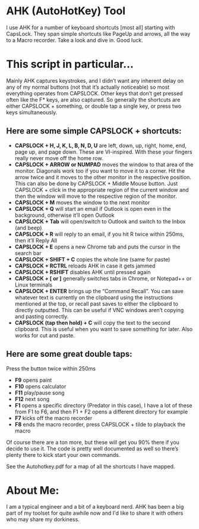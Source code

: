 AHK (AutoHotKey) Tool
===

I use AHK for a number of keyboard shortcuts [most all] starting with CapsLock.  They span simple shortcuts like PageUp and arrows, all the way to a Macro recorder.  Take a look and dive in.  Good luck.


# This script in particular...
Mainly AHK captures keystrokes, and I didn’t want any inherent delay on any of my normal buttons (not that it’s actually noticeable) so most everything operates from CAPSLOCK.  Other keys that don’t get pressed often like the F* keys, are also captured.  So generally the shortcuts are either CAPSLOCK + something, or double tap a single key, or press two keys simultaneously.

## Here are some simple CAPSLOCK + shortcuts:
*	**CAPSLOCK + H, J, K, L, B, N, D, U** are left, down, up, right, home, end, page up, and page down.  These are VI-inspired.  With these your fingers really never move off the home row.
*	**CAPSLOCK + ARROW or NUMPAD** moves the window to that area of the monitor.  Diagonals work too if you want to move it to a corner.  Hit the arrow twice and it moves to the other monitor in the respective position.  This can also be done by CAPSLOCK + Middle Mouse button.  Just CAPSLOCK + click in the appropriate region of the current window and then the window will move to the respective region of the monitor.
*	**CAPSLOCK + M** moves the window to the next monitor
*	**CAPSLOCK + Q** will start an email if Outlook is open even in the background, otherwise it’ll open Outlook
*	**CAPSLOCK + Tab** will open/switch to Outlook and switch to the Inbox (and beep)
*	**CAPSLOCK + R** will reply to an email, if you hit R twice within 250ms, then it’ll Reply All
*	**CAPSLOCK + E** opens a new Chrome tab and puts the cursor in the search bar
*	**CAPSLOCK + SHIFT + C** copies the whole line (same for paste)
*	**CAPSLOCK + RCTRL** reloads AHK in case it gets jammed
*	**CAPSLOCK + RSHIFT** disables AHK until pressed again
*	**CAPSLOCK + [ or ]** generally switches tabs in Chrome, or Notepad++ or Linux terminals
*	**CAPSLOCK + ENTER** brings up the “Command Recall”.  You can save whatever text is currently on the clipboard using the instructions mentioned at the top, or recall past saves to either the clipboard to directly outputted.  This can be useful if VNC windows aren’t copying and pasting correctly.
*	**CAPSLOCK (tap then hold) + C** will copy the text to the second clipboard.  This is useful when you want to save something for later.  Also works for cut and paste.

## Here are some great double taps:
Press the button twice within 250ms
*	**F9** opens paint
*	**F10** opens calculator
*	**F11** play/pause song
*	**F12** next song
*	**F1** opens a specific directory (Predator in this case), I have a lot of these from F1 to F6, and then F1 + F2 opens a different directory for example
*	**F7** kicks off the macro recorder
*	**F8** ends the macro recorder, press CAPSLOCK + tilde to playback the macro

Of course there are a ton more, but these will get you 90% there if you decide to use it.  The code is pretty well documented as well so there’s plenty there to kick start your own commands.

See the Autohotkey.pdf for a map of all the shortcuts I have mapped.

About Me:
===
I am a typical engineer and a bit of a keyboard nerd.  AHK has been a big part of my toolset for quite awhile now and I'd like to share it with others who may share my dorkiness.
